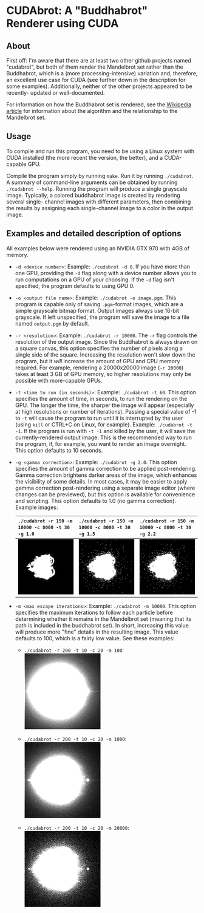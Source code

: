 CUDAbrot: A "Buddhabrot" Renderer using CUDA
============================================

About
-----

First off: I'm aware that there are at least two other github projects named
"cudabrot", but both of them render the Mandelbrot set rather than the
Buddhabrot, which is a (more processing-intensive) variation and, therefore, an
excellent use case for CUDA (see further down in the description for some
examples). Additionally, neither of the other projects appeared to be recently-
updated or well-documented.

For information on how the Buddhabrot set is rendered, see the
[Wikipedia article](https://en.wikipedia.org/wiki/Buddhabrot) for information
about the algorithm and the relationship to the Mandelbrot set.

Usage
-----

To compile and run this program, you need to be using a Linux system with CUDA
installed (the more recent the version, the better), and a CUDA-capable GPU.

Compile the program simply by running `make`. Run it by running `./cudabrot`.
A summary of command-line arguments can be obtained by running
`./cudabrot --help`. Running the program will produce a single grayscale image.
Typically, a colored buddhabrot image is created by rendering several single-
channel images with different parameters, then combining the results by
assigning each single-channel image to a color in the output image.

Examples and detailed description of options
--------------------------------------------

All examples below were rendered using an NVIDIA GTX 970 with 4GB of memory.

 - `-d <device number>`: Example: `./cudabrot -d 0`. If you have more than one
   GPU, providing the `-d` flag along with a device number allows you to run
   computations on a GPU of your choosing. If the `-d` flag isn't specified,
   the program defaults to using GPU 0.

 - `-o <output file name>`: Example: `./cudabrot -o image.pgm`. This program is
   capable only of saving `.pgm`-format images, which are a simple grayscale
   bitmap format. Output images always use 16-bit grayscale. If left
   unspecified, the program will save the image to a file named `output.pgm` by
   default.

 - `-r <resolution>`: Example: `./cudabrot -r 10000`. The `-r` flag controls
   the resolution of the output image. Since the Buddhabrot is always drawn on
   a square canvas, this option specifies the number of pixels along a single
   side of the square. Increasing the resolution won't slow down the program,
   but it *will* increase the amount of GPU and CPU memory required. For
   example, rendering a 20000x20000 image (`-r 20000`) takes at least 3 GB of
   GPU memory, so higher resolutions may only be possible with more-capable
   GPUs.

 - `-t <time to run (in seconds)>`: Example: `./cudabrot -t 60`. This option
   specifies the amount of time, in seconds, to run the rendering on the GPU.
   The longer the time, the sharper the image will appear (especially at high
   resolutions or number of iterations). Passing a special value of -1 to `-t`
   will cause the program to run until it is interrupted by the user (using
   `kill` or CTRL+C on Linux, for example). Example: `./cudabrot -t -1`. If the
   program is run with `-t -1` and killed by the user, it will save the
   currently-rendered output image. This is the recommended way to run the
   program, if, for example, you want to render an image overnight. This option
   defaults to 10 seconds.

 - `-g <gamma correction>`: Example: `./cudabrot -g 2.0`. This option specifies
   the amount of gamma correction to be applied post-rendering. Gamma
   correction brightens darker areas of the image, which enhances the
   visibility of some details. In most cases, it may be easier to apply gamma
   correction post-rendering using a separate image editor (where changes can
   be previewed), but this option is available for convenience and scripting.
   This option defaults to 1.0 (no gamma correction).
   Example images:

    | `./cudabrot -r 150 -m 10000 -c 8000 -t 30 -g 1.0` | `./cudabrot -r 150 -m 10000 -c 8000 -t 30 -g 1.5` | `./cudabrot -r 150 -m 10000 -c 8000 -t 30 -g 2.2` |
    | --- | --- | --- |
    | ![No gamma correction](examples/gamma_1_0.png) | ![1.5 gamma](examples/gamma_1_5.png) | ![2.2 gamma](examples/gamma_2_2.png) |

 - `-m <max escape iterations>`: Example: `./cudabrot -m 10000`. This option
   specifies the maximum iterations to follow each particle before determining
   whether it remains in the Mandelbrot set (meaning that its path is included
   in the buddhabrot set). In short, increasing this value will produce more
   "fine" details in the resulting image. This value defaults to 100, which is
   a fairly low value. See these examples:

    - `./cudabrot -r 200 -t 10 -c 20 -m 100`:<br />
      ![Low max iterations](examples/max_100.png)

    - `./cudabrot -r 200 -t 10 -c 20 -m 1000`:<br />
      ![Low max iterations](examples/max_1000.png)

    - `./cudabrot -r 200 -t 10 -c 20 -m 20000`:<br />
      ![Low max iterations](examples/max_20000.png)
